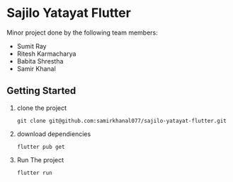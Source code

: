 # Sajilo Yatayat Flutter

Minor project done by the following team members:

- Sumit Ray
- Ritesh Karmacharya
- Babita Shrestha
- Samir Khanal

## Getting Started

1. clone the project

   ```terminal
   git clone git@github.com:samirkhanal077/sajilo-yatayat-flutter.git
   ```

2. download dependiencies

   ```terminal
   flutter pub get
   ```

3. Run The project

   ```terminal
   flutter run
   ```
